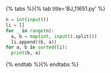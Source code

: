 {% tabs %}{% tab title='BJ_11651.py' %}

```py
n = int(input())
li = []
for _ in range(n):
  a, b = map(int, input().split())
  li.append((b, a))
for a, b in sorted(li):
  print(b, a)
```

{% endtab %}{% endtabs %}
